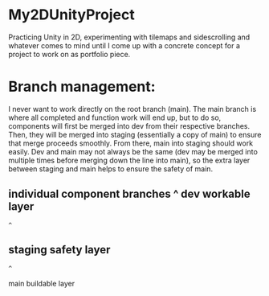 # My2DUnityProject
Practicing Unity in 2D, experimenting with tilemaps and sidescrolling and whatever comes to mind until I come up with a concrete concept for a project to work on as portfolio piece.

# Branch management:
  I never want to work directly on the root branch (main). The main branch is where all completed and function work will end up, but to do so, components will first be merged into dev from their respective branches. Then, they will be merged into staging (essentially a copy of main) to ensure that merge proceeds smoothly. From there, main into staging should work easily. Dev and main may not always be the same (dev may be merged into multiple times before merging down the line into main), so the extra layer between staging and main helps to ensure the safety of main. 

  individual component branches
    ^
  dev                               workable layer 
  --------------------------------------------------------
    ^                       
  staging                           safety layer
  --------------------------------------------------------
    ^
  main                              buildable layer
